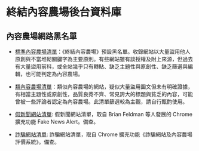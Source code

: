 終結內容農場後台資料庫
======================

## 內容農場網路黑名單

* [標準內容農場清單](https://danny0838.github.io/content-farm-terminator/files/blocklist/content-farms.txt)：《終結內容農場》預設黑名單。收錄網站以大量盜用他人原創與不當堆砌關鍵字為主要原則。有些網站雖有談授權及附上來源，但過去有大量盜用前科，或全站幾乎只有轉貼、缺乏主題性與原創性、缺乏篩選與編輯，也可能判定為內容農場。

* [類內容農場清單](https://danny0838.github.io/content-farm-terminator/files/blocklist/nearly-content-farms.txt)：類似內容農場的網站，疑似大量盜用圖文但未有明確證據，有相當主題性或原創性，品質良莠不齊、常見誇大的標題與貧乏的內容，可能曾被一些評論者認定為內容農場。此清單篩選較為主觀，請自行甄酌使用。

* [假新聞網站清單](https://danny0838.github.io/content-farm-terminator/files/blocklist/fake-news.txt): 假新聞網站清單，取自 Brian Feldman 等人發展的 Chrome 擴充功能 Fake News Alert。備查。

* [詐騙網站清單](https://danny0838.github.io/content-farm-terminator/files/blocklist/scam-sites.txt): 詐騙網站清單，取自 Chrome 擴充功能《詐騙網站及內容農場評價系統》。備查。
